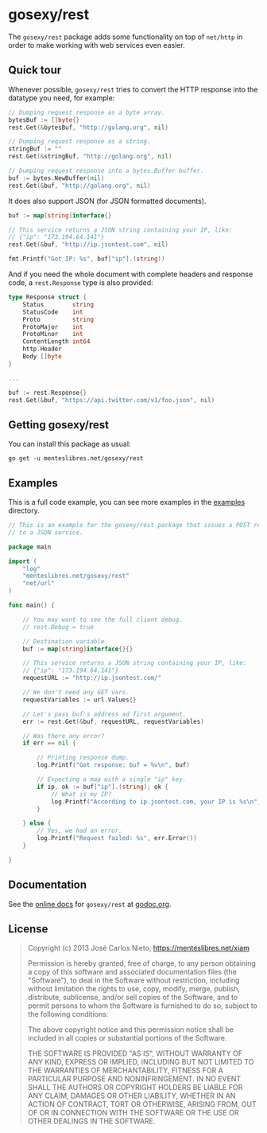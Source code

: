 # gosexy/rest

The `gosexy/rest` package adds some functionality on top of `net/http` in
order to make working with web services even easier.

## Quick tour

Whenever possible, `gosexy/rest` tries to convert the HTTP response into the
datatype you need, for example:

```go
// Dumping request response as a byte array.
bytesBuf := []byte{}
rest.Get(&bytesBuf, "http://golang.org", nil)

// Dumping request response as a string.
stringBuf := ""
rest.Get(&stringBuf, "http://golang.org", nil)

// Dumping request response into a bytes.Buffer buffer.
buf := bytes.NewBuffer(nil)
rest.Get(&buf, "http://golang.org", nil)
```

It does also support JSON (for JSON formatted documents).

```go
buf := map[string]interface{}

// This service returns a JSON string containing your IP, like:
// {"ip": "173.194.64.141"}
rest.Get(&buf, "http://ip.jsontest.com", nil)

fmt.Printf("Got IP: %s", buf["ip"].(string))
```

And if you need the whole document with complete headers and response code, a
`rest.Response` type is also provided:

```go
type Response struct {
	Status        string
	StatusCode    int
	Proto         string
	ProtoMajor    int
	ProtoMinor    int
	ContentLength int64
	http.Header
	Body []byte
}

...

buf := rest.Response{}
rest.Get(&buf, "https://api.twitter.com/v1/foo.json", nil)
```

## Getting gosexy/rest

You can install this package as usual:

```
go get -u menteslibres.net/gosexy/rest
```

## Examples

This is a full code example, you can see more examples in the
[examples](./_examples) directory.

```go
// This is an example for the gosexy/rest package that issues a POST request
// to a JSON service.

package main

import (
	"log"
	"menteslibres.net/gosexy/rest"
	"net/url"
)

func main() {

	// You may want to see the full client debug.
	// rest.Debug = true

	// Destination variable.
	buf := map[string]interface{}{}

	// This service returns a JSON string containing your IP, like:
	// {"ip": "173.194.64.141"}
	requestURL := "http://ip.jsontest.com/"

	// We don't need any GET vars.
	requestVariables := url.Values{}

	// Let's pass buf's address ad first argument.
	err := rest.Get(&buf, requestURL, requestVariables)

	// Was there any error?
	if err == nil {

		// Printing response dump.
		log.Printf("Got response: buf = %v\n", buf)

		// Expecting a map with a single "ip" key.
		if ip, ok := buf["ip"].(string); ok {
			// What is my IP?
			log.Printf("According to ip.jsontest.com, your IP is %s\n", ip)
		}

	} else {
		// Yes, we had an error.
		log.Printf("Request failed: %s", err.Error())
	}

}
```

## Documentation

See the [online docs][1] for `gosexy/rest` at [godoc.org][1].

## License

> Copyright (c) 2013 José Carlos Nieto, https://menteslibres.net/xiam
>
> Permission is hereby granted, free of charge, to any person obtaining
> a copy of this software and associated documentation files (the
> "Software"), to deal in the Software without restriction, including
> without limitation the rights to use, copy, modify, merge, publish,
> distribute, sublicense, and/or sell copies of the Software, and to
> permit persons to whom the Software is furnished to do so, subject to
> the following conditions:
>
> The above copyright notice and this permission notice shall be
> included in all copies or substantial portions of the Software.
>
> THE SOFTWARE IS PROVIDED "AS IS", WITHOUT WARRANTY OF ANY KIND,
> EXPRESS OR IMPLIED, INCLUDING BUT NOT LIMITED TO THE WARRANTIES OF
> MERCHANTABILITY, FITNESS FOR A PARTICULAR PURPOSE AND
> NONINFRINGEMENT. IN NO EVENT SHALL THE AUTHORS OR COPYRIGHT HOLDERS BE
> LIABLE FOR ANY CLAIM, DAMAGES OR OTHER LIABILITY, WHETHER IN AN ACTION
> OF CONTRACT, TORT OR OTHERWISE, ARISING FROM, OUT OF OR IN CONNECTION
> WITH THE SOFTWARE OR THE USE OR OTHER DEALINGS IN THE SOFTWARE.

[1]: http://godoc.org/menteslibres.net/gosexy/rest
